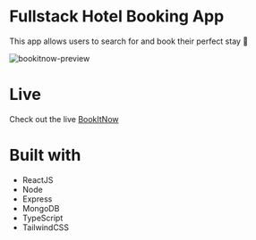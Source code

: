 # Fullstack Hotel Booking App
This app allows users to search for and book their perfect stay 🏨

![bookitnow-preview](https://github.com/marikaufmann/bookitnow/assets/108984289/da48ebd9-e2b2-4c9e-a26a-a9c72236892e)

# Live
Check out the live [BookItNow](https://bookitnow-v1.onrender.com/)

# Built with
- ReactJS
- Node
- Express
- MongoDB
- TypeScript
- TailwindCSS
